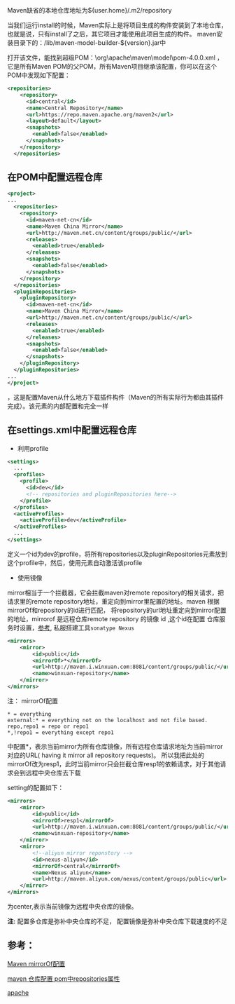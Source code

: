 Maven缺省的本地仓库地址为${user.home}/.m2/repository 

当我们运行install的时候，Maven实际上是将项目生成的构件安装到了本地仓库，也就是说，只有install了之后，其它项目才能使用此项目生成的构件。
maven安装目录下的：/lib/maven-model-builder-${version}.jar中

打开该文件，能找到超级POM：\org\apache\maven\model\pom-4.0.0.xml ，它是所有Maven POM的父POM，所有Maven项目继承该配置，你可以在这个POM中发现如下配置：

```xml
<repositories>
    <repository>
      <id>central</id>
      <name>Central Repository</name>
      <url>https://repo.maven.apache.org/maven2</url>
      <layout>default</layout>
      <snapshots>
        <enabled>false</enabled>
      </snapshots>
    </repository>
  </repositories>
```

## 在POM中配置远程仓库

```xml
<project>
...
  <repositories>
    <repository>
      <id>maven-net-cn</id>
      <name>Maven China Mirror</name>
      <url>http://maven.net.cn/content/groups/public/</url>
      <releases>
        <enabled>true</enabled>
      </releases>
      <snapshots>
        <enabled>false</enabled>
      </snapshots>
    </repository>
  </repositories>
  <pluginRepositories>
    <pluginRepository>
      <id>maven-net-cn</id>
      <name>Maven China Mirror</name>
      <url>http://maven.net.cn/content/groups/public/</url>
      <releases>
        <enabled>true</enabled>
      </releases>
      <snapshots>
        <enabled>false</enabled>
      </snapshots>    
    </pluginRepository>
  </pluginRepositories>
...
</project>
```
<pluginRepositories>，这是配置Maven从什么地方下载插件构件（Maven的所有实际行为都由其插件完成）。该元素的内部配置和<repository>完全一样

## 在settings.xml中配置远程仓库

- 利用profile
```xml
<settings>
  ...
  <profiles>
    <profile>
      <id>dev</id>
      <!-- repositories and pluginRepositories here-->
    </profile>
  </profiles>
  <activeProfiles>
    <activeProfile>dev</activeProfile>
  </activeProfiles>
  ...
</settings>
```
定义一个id为dev的profile，将所有repositories以及pluginRepositories元素放到这个profile中，然后，使用<activeProfiles>元素自动激活该profile

- 使用镜像

mirror相当于一个拦截器，它会拦截maven对remote repository的相关请求，把请求里的remote repository地址，重定向到mirror里配置的地址。maven 根据mirrorOf和repository的id进行匹配， 将repository的url地址重定向到mirror配置的地址，mirrorof 是远程仓库remote repository 的镜像 id ,这个id在配置
仓库服务时设置，[参考](https://www.cnblogs.com/heyanan/p/10328653.html), 私服搭建工具`sonatype Nexus`
```xml
<mirrors>
    <mirror>
        <id>public</id>
        <mirrorOf>*</mirrorOf>
        <url>http://maven.i.winxuan.com:8081/content/groups/public/</url>
        <name>winxuan-repository</name>
    </mirror>
</mirrors>
```
注： mirrorOf配置

```
* = everything
external:* = everything not on the localhost and not file based.
repo,repo1 = repo or repo1
*,!repo1 = everything except repo1
```

<mirrorOf>中配置*，表示当前mirror为所有仓库镜像，所有远程仓库请求地址为当前mirror对应的URL( having it mirror all repository requests)。
所以我把此处的mirrorOf改为resp1，此时当前mirror只会拦截仓库resp1的依赖请求，对于其他请求会到远程中央仓库去下载

setting的配置如下：

```xml
<mirrors>
    <mirror>
        <id>public</id>
        <mirrorOf>resp1</mirrorOf>
        <url>http://maven.i.winxuan.com:8081/content/groups/public/</url>
        <name>winxuan-repository</name>
    </mirror>
    <mirror>
        <!--aliyun mirror reponstory -->
        <id>nexus-aliyun</id>
        <mirrorOf>central</mirrorOf>
        <name>Nexus aliyun</name>
        <url>http://maven.aliyun.com/nexus/content/groups/public</url>
    </mirror>
</mirrors>
```
<mirrorOf>为center,表示当前镜像为远程中央仓库的镜像。

**注:** 配置多仓库是弥补中央仓库的不足， 配置镜像是弥补中央仓库下载速度的不足

## 参考：

[Maven mirrorOf配置](https://blog.csdn.net/qq_31071543/article/details/81564562)

[maven 仓库配置 pom中repositories属性](https://www.cnblogs.com/gengaixue/p/6933773.html)

[apache](https://maven.apache.org/guides/mini/guide-mirror-settings.html)

